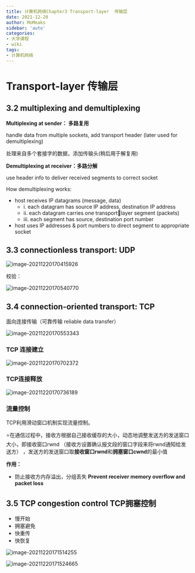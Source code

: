 ```yaml
---
title: 计算机网络Chapter3 Transport-layer  传输层
date: 2021-12-20
author: MoMeaks
sidebar: 'auto'
categories:
- 大学课程
- wiki
tags:
- 计算机网络
---
```


# Transport-layer 传输层

## 3.2 multiplexing and demultiplexing

**Multiplexing at sender： 多路复用**

handle data from multiple sockets, add transport header  (later used for demultiplexing)

处理来自多个套接字的数据，添加传输头(稍后用于解复用)

**Demultiplexing at receiver：多路分解**

use header info to deliver received segments to correct  socket

How demultiplexing works:

- host receives IP datagrams  (message, data)
  - i. each datagram has source IP address, 
    destination IP address
  - ii. each datagram carries one transportlayer segment (packets)
  - iii. each segment has source, destination 
    port number
- host uses IP addresses & port  numbers to direct segment  to appropriate socket

## 3.3 connectionless transport: UDP

![image-20211220170415926](https://mc-web-1259409954.cos.ap-guangzhou.myqcloud.com/MyImages/image-20211220170415926.png)

校验：

![image-20211220170540770](https://mc-web-1259409954.cos.ap-guangzhou.myqcloud.com/MyImages/image-20211220170540770.png)

## 3.4 connection-oriented transport: TCP

面向连接传输（可靠传输 reliable data transfer）

![image-20211220170553343](https://mc-web-1259409954.cos.ap-guangzhou.myqcloud.com/MyImages/image-20211220170553343.png)

### TCP 连接建立

![image-20211220170702372](https://mc-web-1259409954.cos.ap-guangzhou.myqcloud.com/MyImages/image-20211220170702372.png)

### TCP连接释放

![image-20211220170736189](https://mc-web-1259409954.cos.ap-guangzhou.myqcloud.com/MyImages/image-20211220170736189.png)

### 流量控制

TCP利用滑动窗口机制实现流量控制。

:star:在通信过程中，接收方根据自己接收缓存的大小，动态地调整发送方的发送窗口大小，即接收窗口rwnd （接收方设置确认报文段的窗口字段来将rwnd通知给发送方） ，发送方的发送窗口取**接收窗口rwnd**和**拥塞窗口cwnd**的最小值

**作用：**

- 防止接收方内存溢出，分组丢失 **Prevent receiver memory overflow and packet loss**

## 3.5 TCP congestion control TCP拥塞控制

- 慢开始
- 拥塞避免
- 快重传
- 快恢复

![image-20211220171514255](https://mc-web-1259409954.cos.ap-guangzhou.myqcloud.com/MyImages/image-20211220171514255.png)

![image-20211220171524665](https://mc-web-1259409954.cos.ap-guangzhou.myqcloud.com/MyImages/image-20211220171524665.png)
